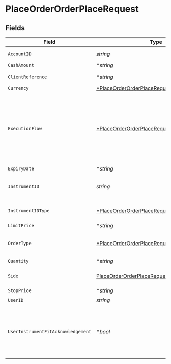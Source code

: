 # PlaceOrderOrderPlaceRequest


## Fields

| Field                                                                                                                                                                | Type                                                                                                                                                                 | Required                                                                                                                                                             | Description                                                                                                                                                          |
| -------------------------------------------------------------------------------------------------------------------------------------------------------------------- | -------------------------------------------------------------------------------------------------------------------------------------------------------------------- | -------------------------------------------------------------------------------------------------------------------------------------------------------------------- | -------------------------------------------------------------------------------------------------------------------------------------------------------------------- |
| `AccountID`                                                                                                                                                          | *string*                                                                                                                                                             | :heavy_check_mark:                                                                                                                                                   | The ID of the account that owns the order                                                                                                                            |
| `CashAmount`                                                                                                                                                         | **string*                                                                                                                                                            | :heavy_minus_sign:                                                                                                                                                   | N/A                                                                                                                                                                  |
| `ClientReference`                                                                                                                                                    | **string*                                                                                                                                                            | :heavy_minus_sign:                                                                                                                                                   | An ID provided by the client                                                                                                                                         |
| `Currency`                                                                                                                                                           | [*PlaceOrderOrderPlaceRequestCurrency](../../models/operations/placeorderorderplacerequestcurrency.md)                                                               | :heavy_minus_sign:                                                                                                                                                   | N/A                                                                                                                                                                  |
| `ExecutionFlow`                                                                                                                                                      | [*PlaceOrderOrderPlaceRequestExecutionFlow](../../models/operations/placeorderorderplacerequestexecutionflow.md)                                                     | :heavy_minus_sign:                                                                                                                                                   | Execution flow that the order processing goes through. If no value is specified, the default value is assumed - `STRAIGHT_THROUGH`.<br/>* STRAIGHT_THROUGH - <br/>* BLOCK -  |
| `ExpiryDate`                                                                                                                                                         | **string*                                                                                                                                                            | :heavy_minus_sign:                                                                                                                                                   | N/A                                                                                                                                                                  |
| `InstrumentID`                                                                                                                                                       | *string*                                                                                                                                                             | :heavy_check_mark:                                                                                                                                                   | International securities identification number defined by [ISO 6166](https://en.wikipedia.org/wiki/International_Securities_Identification_Number).                  |
| `InstrumentIDType`                                                                                                                                                   | [*PlaceOrderOrderPlaceRequestInstrumentIDType](../../models/operations/placeorderorderplacerequestinstrumentidtype.md)                                               | :heavy_minus_sign:                                                                                                                                                   | The type of the ID used in the request.<br/>* ISIN -                                                                                                                 |
| `LimitPrice`                                                                                                                                                         | **string*                                                                                                                                                            | :heavy_minus_sign:                                                                                                                                                   | N/A                                                                                                                                                                  |
| `OrderType`                                                                                                                                                          | [*PlaceOrderOrderPlaceRequestOrderType](../../models/operations/placeorderorderplacerequestordertype.md)                                                             | :heavy_minus_sign:                                                                                                                                                   | Type of the order.<br/>* MARKET - <br/>* LIMIT - <br/>* STOP -                                                                                                       |
| `Quantity`                                                                                                                                                           | **string*                                                                                                                                                            | :heavy_minus_sign:                                                                                                                                                   | N/A                                                                                                                                                                  |
| `Side`                                                                                                                                                               | [PlaceOrderOrderPlaceRequestSide](../../models/operations/placeorderorderplacerequestside.md)                                                                        | :heavy_check_mark:                                                                                                                                                   | Side of the order.<br/>* BUY - <br/>* SELL -                                                                                                                         |
| `StopPrice`                                                                                                                                                          | **string*                                                                                                                                                            | :heavy_minus_sign:                                                                                                                                                   | N/A                                                                                                                                                                  |
| `UserID`                                                                                                                                                             | *string*                                                                                                                                                             | :heavy_check_mark:                                                                                                                                                   | The ID of the user                                                                                                                                                   |
| `UserInstrumentFitAcknowledgement`                                                                                                                                   | **bool*                                                                                                                                                              | :heavy_minus_sign:                                                                                                                                                   | Only applicable if the user has failed the instrument fit check for the instrument type being ordered. True if the user has acknowledged their willingness to trade. |